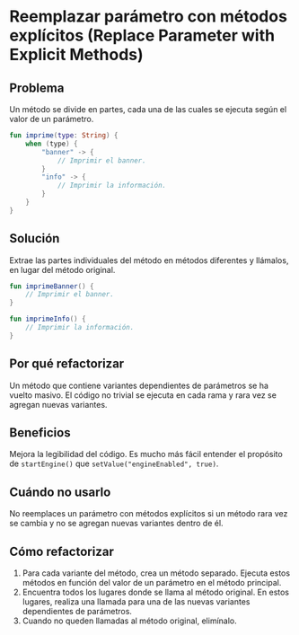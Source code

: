 # Reemplazar parámetro con métodos explícitos (Replace Parameter with Explicit Methods)

## Problema

Un método se divide en partes, cada una de las cuales se ejecuta según el valor de un parámetro.

```Kotlin
fun imprime(type: String) {
    when (type) {
        "banner" -> {
            // Imprimir el banner.
        }
        "info" -> {
            // Imprimir la información.
        }
    }
}
```

## Solución

Extrae las partes individuales del método en métodos diferentes y llámalos, en lugar del método original.

```Kotlin
fun imprimeBanner() {
    // Imprimir el banner.
}

fun imprimeInfo() {
    // Imprimir la información.
}
```

## Por qué refactorizar

Un método que contiene variantes dependientes de parámetros se ha vuelto masivo. El código no trivial se ejecuta en cada rama y rara vez se agregan nuevas variantes.

## Beneficios

Mejora la legibilidad del código. Es mucho más fácil entender el propósito de ``startEngine()`` que ``setValue("engineEnabled", true)``.

## Cuándo no usarlo

No reemplaces un parámetro con métodos explícitos si un método rara vez se cambia y no se agregan nuevas variantes dentro de él.

## Cómo refactorizar

1. Para cada variante del método, crea un método separado. Ejecuta estos métodos en función del valor de un parámetro en el método principal.
2. Encuentra todos los lugares donde se llama al método original. En estos lugares, realiza una llamada para una de las nuevas variantes dependientes de parámetros.
3. Cuando no queden llamadas al método original, elimínalo.
